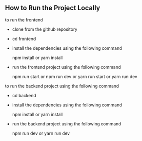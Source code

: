 ## How to Run the Project Locally

to run the frontend
- clone from the github repository
- cd frontend
- install the dependencies using the following command

    npm install or yarn install

- run the frontend project using the following command

    npm run start or npm run dev or yarn run start or yarn run dev

to run the backend project using the following command

- cd backend
- install the dependencies using the following command

    npm install or yarn install

- run the backend project using the following command

    npm run dev or yarn run dev

